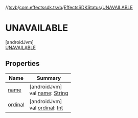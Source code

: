//[tsvb](../../../../index.md)/[com.effectssdk.tsvb](../../index.md)/[EffectsSDKStatus](../index.md)/[UNAVAILABLE](index.md)

# UNAVAILABLE

[androidJvm]\
[UNAVAILABLE](index.md)

## Properties

| Name | Summary |
|---|---|
| [name](../../../com.effectssdk.tsvb.pipeline/-segmentation-mode/-l-a-n-d-s-c-a-p-e/index.md#-372974862%2FProperties%2F-1825426144) | [androidJvm]<br>val [name](../../../com.effectssdk.tsvb.pipeline/-segmentation-mode/-l-a-n-d-s-c-a-p-e/index.md#-372974862%2FProperties%2F-1825426144): [String](https://kotlinlang.org/api/latest/jvm/stdlib/kotlin-stdlib/kotlin/-string/index.html) |
| [ordinal](../../../com.effectssdk.tsvb.pipeline/-segmentation-mode/-l-a-n-d-s-c-a-p-e/index.md#-739389684%2FProperties%2F-1825426144) | [androidJvm]<br>val [ordinal](../../../com.effectssdk.tsvb.pipeline/-segmentation-mode/-l-a-n-d-s-c-a-p-e/index.md#-739389684%2FProperties%2F-1825426144): [Int](https://kotlinlang.org/api/latest/jvm/stdlib/kotlin-stdlib/kotlin/-int/index.html) |
